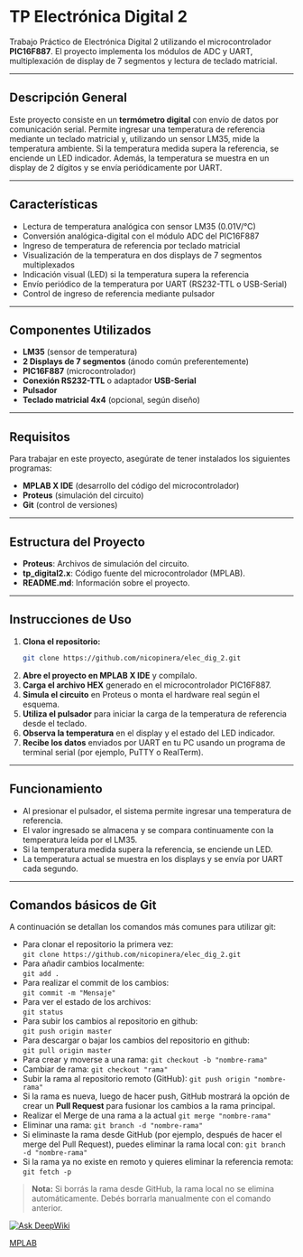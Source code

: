 # TP Electrónica Digital 2

Trabajo Práctico de Electrónica Digital 2 utilizando el microcontrolador **PIC16F887**. El proyecto implementa los módulos de ADC y UART, multiplexación de display de 7 segmentos y lectura de teclado matricial.

---

## Descripción General

Este proyecto consiste en un **termómetro digital** con envío de datos por comunicación serial. Permite ingresar una temperatura de referencia mediante un teclado matricial y, utilizando un sensor LM35, mide la temperatura ambiente. Si la temperatura medida supera la referencia, se enciende un LED indicador. Además, la temperatura se muestra en un display de 2 dígitos y se envía periódicamente por UART.

---

## Características

- Lectura de temperatura analógica con sensor LM35 (0.01V/°C)
- Conversión analógica-digital con el módulo ADC del PIC16F887
- Ingreso de temperatura de referencia por teclado matricial
- Visualización de la temperatura en dos displays de 7 segmentos multiplexados
- Indicación visual (LED) si la temperatura supera la referencia
- Envío periódico de la temperatura por UART (RS232-TTL o USB-Serial)
- Control de ingreso de referencia mediante pulsador

---

## Componentes Utilizados

- **LM35** (sensor de temperatura)
- **2 Displays de 7 segmentos** (ánodo común preferentemente)
- **PIC16F887** (microcontrolador)
- **Conexión RS232-TTL** o adaptador **USB-Serial**
- **Pulsador**
- **Teclado matricial 4x4** (opcional, según diseño)

---

## Requisitos

Para trabajar en este proyecto, asegúrate de tener instalados los siguientes programas:

- **MPLAB X IDE** (desarrollo del código del microcontrolador)
- **Proteus** (simulación del circuito)
- **Git** (control de versiones)

---

## Estructura del Proyecto

- **Proteus**: Archivos de simulación del circuito.
- **tp_digital2.x**: Código fuente del microcontrolador (MPLAB).
- **README.md**: Información sobre el proyecto.

---

## Instrucciones de Uso

1. **Clona el repositorio:**
   ```sh
   git clone https://github.com/nicopinera/elec_dig_2.git
   ```
2. **Abre el proyecto en MPLAB X IDE** y compílalo.
3. **Carga el archivo HEX** generado en el microcontrolador PIC16F887.
4. **Simula el circuito** en Proteus o monta el hardware real según el esquema.
5. **Utiliza el pulsador** para iniciar la carga de la temperatura de referencia desde el teclado.
6. **Observa la temperatura** en el display y el estado del LED indicador.
7. **Recibe los datos** enviados por UART en tu PC usando un programa de terminal serial (por ejemplo, PuTTY o RealTerm).

---

## Funcionamiento

- Al presionar el pulsador, el sistema permite ingresar una temperatura de referencia.
- El valor ingresado se almacena y se compara continuamente con la temperatura leída por el LM35.
- Si la temperatura medida supera la referencia, se enciende un LED.
- La temperatura actual se muestra en los displays y se envía por UART cada segundo.

---

## Comandos básicos de Git

A continuación se detallan los comandos más comunes para utilizar git:

- Para clonar el repositorio la primera vez:  
  `git clone https://github.com/nicopinera/elec_dig_2.git`
- Para añadir cambios localmente:  
  `git add .`
- Para realizar el commit de los cambios:  
  `git commit -m "Mensaje"`
- Para ver el estado de los archivos:  
  `git status`
- Para subir los cambios al repositorio en github:  
  `git push origin master`
- Para descargar o bajar los cambios del repositorio en github:  
  `git pull origin master`
- Para crear y moverse a una rama:
  `git checkout -b "nombre-rama"`
- Cambiar de rama:
  `git checkout "rama"`
- Subir la rama al repositorio remoto (GitHub):
  `git push origin "nombre-rama"`
- Si la rama es nueva, luego de hacer push, GitHub mostrará la opción de crear un **Pull Request** para fusionar los cambios a la rama principal.
- Realizar el Merge de una rama a la actual
  `git merge "nombre-rama"`
- Eliminar una rama:
  `git branch -d "nombre-rama"`
- Si eliminaste la rama desde GitHub (por ejemplo, después de hacer el merge del Pull Request), puedes eliminar la rama local con:
  `git branch -d "nombre-rama"`
- Si la rama ya no existe en remoto y quieres eliminar la referencia remota:
  `git fetch -p`

> **Nota:** Si borrás la rama desde GitHub, la rama local no se elimina automáticamente. Debés borrarla manualmente con el comando anterior.


[![Ask DeepWiki](https://deepwiki.com/badge.svg)](https://deepwiki.com/nicopinera/elec_dig_2)

[MPLAB](https://ww1.microchip.com/downloads/en/DeviceDoc/MPLABX-v5.35-windows-installer.exe)
